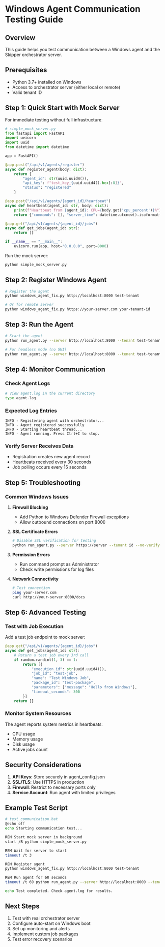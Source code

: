 # Windows Agent Communication Testing Guide

## Overview
This guide helps you test communication between a Windows agent and the Skipper orchestrator server.

## Prerequisites
- Python 3.7+ installed on Windows
- Access to orchestrator server (either local or remote)
- Valid tenant ID

## Step 1: Quick Start with Mock Server

For immediate testing without full infrastructure:

```python
# simple_mock_server.py
from fastapi import FastAPI
import uvicorn
import uuid
from datetime import datetime

app = FastAPI()

@app.post("/api/v1/agents/register")
async def register_agent(body: dict):
    return {
        "agent_id": str(uuid.uuid4()),
        "api_key": f"test_key_{uuid.uuid4().hex[:8]}",
        "status": "registered"
    }

@app.post("/api/v1/agents/{agent_id}/heartbeat")
async def heartbeat(agent_id: str, body: dict):
    print(f"Heartbeat from {agent_id}: CPU={body.get('cpu_percent')}%")
    return {"commands": [], "server_time": datetime.utcnow().isoformat()}

@app.get("/api/v1/agents/{agent_id}/jobs")
async def get_jobs(agent_id: str):
    return []

if __name__ == "__main__":
    uvicorn.run(app, host="0.0.0.0", port=8000)
```

Run the mock server:
```bash
python simple_mock_server.py
```

## Step 2: Register Windows Agent

```bash
# Register the agent
python windows_agent_fix.py http://localhost:8000 test-tenant

# Or for remote server
python windows_agent_fix.py https://your-server.com your-tenant-id
```

## Step 3: Run the Agent

```bash
# Start the agent
python run_agent.py --server http://localhost:8000 --tenant test-tenant

# For headless mode (no GUI)
python run_agent.py --server http://localhost:8000 --tenant test-tenant --headless
```

## Step 4: Monitor Communication

### Check Agent Logs
```bash
# View agent.log in the current directory
type agent.log
```

### Expected Log Entries
```
INFO - Registering agent with orchestrator...
INFO - Agent registered successfully
INFO - Starting heartbeat thread...
INFO - Agent running. Press Ctrl+C to stop.
```

### Verify Server Receives Data
- Registration creates new agent record
- Heartbeats received every 30 seconds
- Job polling occurs every 15 seconds

## Step 5: Troubleshooting

### Common Windows Issues

1. **Firewall Blocking**
   - Add Python to Windows Defender Firewall exceptions
   - Allow outbound connections on port 8000

2. **SSL Certificate Errors**
   ```bash
   # Disable SSL verification for testing
   python run_agent.py --server https://server --tenant id --no-verify-ssl
   ```

3. **Permission Errors**
   - Run command prompt as Administrator
   - Check write permissions for log files

4. **Network Connectivity**
   ```bash
   # Test connection
   ping your-server.com
   curl http://your-server:8000/docs
   ```

## Step 6: Advanced Testing

### Test with Job Execution
Add a test job endpoint to mock server:

```python
@app.get("/api/v1/agents/{agent_id}/jobs")
async def get_jobs(agent_id: str):
    # Return a test job every 3rd call
    if random.randint(1, 3) == 1:
        return [{
            "execution_id": str(uuid.uuid4()),
            "job_id": "test-job",
            "name": "Test Windows Job",
            "package_id": "test-package",
            "parameters": {"message": "Hello from Windows"},
            "timeout_seconds": 300
        }]
    return []
```

### Monitor System Resources
The agent reports system metrics in heartbeats:
- CPU usage
- Memory usage  
- Disk usage
- Active jobs count

## Security Considerations

1. **API Keys**: Store securely in agent_config.json
2. **SSL/TLS**: Use HTTPS in production
3. **Firewall**: Restrict to necessary ports only
4. **Service Account**: Run agent with limited privileges

## Example Test Script

```bash
# test_communication.bat
@echo off
echo Starting communication test...

REM Start mock server in background
start /B python simple_mock_server.py

REM Wait for server to start
timeout /t 3

REM Register agent
python windows_agent_fix.py http://localhost:8000 test-tenant

REM Run agent for 60 seconds
timeout /t 60 python run_agent.py --server http://localhost:8000 --tenant test-tenant

echo Test completed. Check agent.log for results.
```

## Next Steps

1. Test with real orchestrator server
2. Configure auto-start on Windows boot
3. Set up monitoring and alerts
4. Implement custom job packages
5. Test error recovery scenarios